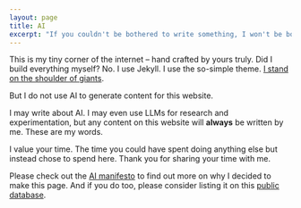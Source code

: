 ```yaml
---
layout: page
title: AI
excerpt: "If you couldn't be bothered to write something, I won't be bothered to read it"
---
```


This is my tiny corner of the internet – hand crafted by yours
truly. Did I build everything myself? No. I use Jekyll. I use the so-simple
theme. [I stand on the shoulder of giants](https://www.goodreads.com/quotes/10286-if-i-have-seen-further-it-is-by-standing-on).

But I do not use AI to generate content for this website.

I may write about AI. I may even use LLMs for research and experimentation, but
any content on this website will **always** be written by me. These are my
words.

I value your time. The time you could have spent doing anything else but instead
chose to spend here. Thank you for sharing your time with me.

Please check out the [AI manifesto](https://www.bydamo.la/p/ai-manifesto) to find out more on why I decided to make this
page. And if you do too, please consider listing it on this [public
database](https://slashai.page/new).
